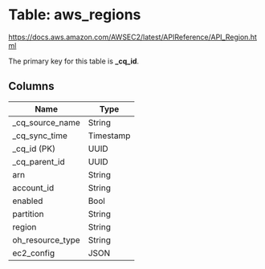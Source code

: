 # Table: aws_regions

https://docs.aws.amazon.com/AWSEC2/latest/APIReference/API_Region.html

The primary key for this table is **_cq_id**.



## Columns
| Name          | Type          |
| ------------- | ------------- |
|_cq_source_name|String|
|_cq_sync_time|Timestamp|
|_cq_id (PK)|UUID|
|_cq_parent_id|UUID|
|arn|String|
|account_id|String|
|enabled|Bool|
|partition|String|
|region|String|
|oh_resource_type|String|
|ec2_config|JSON|